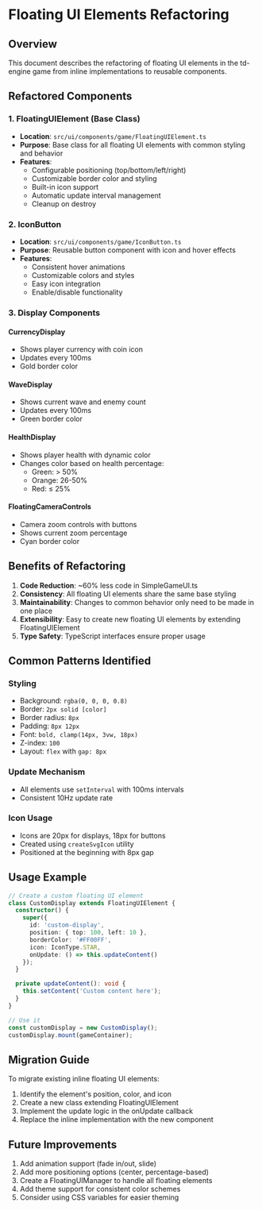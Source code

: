 # Floating UI Elements Refactoring

## Overview

This document describes the refactoring of floating UI elements in the td-engine game from inline implementations to reusable components.

## Refactored Components

### 1. FloatingUIElement (Base Class)
- **Location**: `src/ui/components/game/FloatingUIElement.ts`
- **Purpose**: Base class for all floating UI elements with common styling and behavior
- **Features**:
  - Configurable positioning (top/bottom/left/right)
  - Customizable border color and styling
  - Built-in icon support
  - Automatic update interval management
  - Cleanup on destroy

### 2. IconButton
- **Location**: `src/ui/components/game/IconButton.ts`
- **Purpose**: Reusable button component with icon and hover effects
- **Features**:
  - Consistent hover animations
  - Customizable colors and styles
  - Easy icon integration
  - Enable/disable functionality

### 3. Display Components

#### CurrencyDisplay
- Shows player currency with coin icon
- Updates every 100ms
- Gold border color

#### WaveDisplay
- Shows current wave and enemy count
- Updates every 100ms
- Green border color

#### HealthDisplay
- Shows player health with dynamic color
- Changes color based on health percentage:
  - Green: > 50%
  - Orange: 26-50%
  - Red: ≤ 25%

#### FloatingCameraControls
- Camera zoom controls with buttons
- Shows current zoom percentage
- Cyan border color

## Benefits of Refactoring

1. **Code Reduction**: ~60% less code in SimpleGameUI.ts
2. **Consistency**: All floating UI elements share the same base styling
3. **Maintainability**: Changes to common behavior only need to be made in one place
4. **Extensibility**: Easy to create new floating UI elements by extending FloatingUIElement
5. **Type Safety**: TypeScript interfaces ensure proper usage

## Common Patterns Identified

### Styling
- Background: `rgba(0, 0, 0, 0.8)`
- Border: `2px solid [color]`
- Border radius: `8px`
- Padding: `8px 12px`
- Font: `bold, clamp(14px, 3vw, 18px)`
- Z-index: `100`
- Layout: `flex` with `gap: 8px`

### Update Mechanism
- All elements use `setInterval` with 100ms intervals
- Consistent 10Hz update rate

### Icon Usage
- Icons are 20px for displays, 18px for buttons
- Created using `createSvgIcon` utility
- Positioned at the beginning with 8px gap

## Usage Example

```typescript
// Create a custom floating UI element
class CustomDisplay extends FloatingUIElement {
  constructor() {
    super({
      id: 'custom-display',
      position: { top: 100, left: 10 },
      borderColor: '#FF00FF',
      icon: IconType.STAR,
      onUpdate: () => this.updateContent()
    });
  }

  private updateContent(): void {
    this.setContent('Custom content here');
  }
}

// Use it
const customDisplay = new CustomDisplay();
customDisplay.mount(gameContainer);
```

## Migration Guide

To migrate existing inline floating UI elements:

1. Identify the element's position, color, and icon
2. Create a new class extending FloatingUIElement
3. Implement the update logic in the onUpdate callback
4. Replace the inline implementation with the new component

## Future Improvements

1. Add animation support (fade in/out, slide)
2. Add more positioning options (center, percentage-based)
3. Create a FloatingUIManager to handle all floating elements
4. Add theme support for consistent color schemes
5. Consider using CSS variables for easier theming